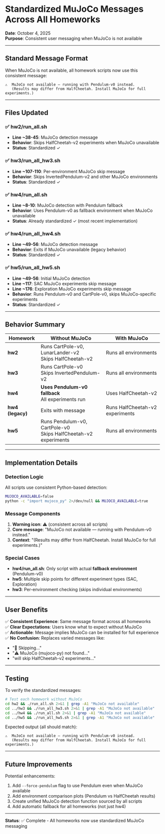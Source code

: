 # Standardized MuJoCo Messages Across All Homeworks

**Date**: October 4, 2025  
**Purpose**: Consistent user messaging when MuJoCo is not available

---

## Standard Message Format

When MuJoCo is not available, all homework scripts now use this consistent message:

```
⚠️  MuJoCo not available — running with Pendulum-v0 instead.
   (Results may differ from HalfCheetah. Install MuJoCo for full experiments.)
```

---

## Files Updated

### ✅ hw2/run_all.sh
- **Line ~38-45**: MuJoCo detection message
- **Behavior**: Skips HalfCheetah-v2 experiments when MuJoCo unavailable
- **Status**: Standardized ✓

### ✅ hw3/run_all_hw3.sh
- **Line ~107-110**: Per-environment MuJoCo skip message
- **Behavior**: Skips InvertedPendulum-v2 and other MuJoCo environments
- **Status**: Standardized ✓

### ✅ hw4/run_all.sh
- **Line ~8-10**: MuJoCo detection with Pendulum fallback
- **Behavior**: Uses Pendulum-v0 as fallback environment when MuJoCo unavailable
- **Status**: Already standardized ✓ (most recent implementation)

### ✅ hw4/run_all_hw4.sh
- **Line ~49-56**: MuJoCo detection message
- **Behavior**: Exits if MuJoCo unavailable (legacy behavior)
- **Status**: Standardized ✓

### ✅ hw5/run_all_hw5.sh
- **Line ~49-56**: Initial MuJoCo detection
- **Line ~117**: SAC MuJoCo experiments skip message
- **Line ~176**: Exploration MuJoCo experiments skip message
- **Behavior**: Runs Pendulum-v0 and CartPole-v0, skips MuJoCo-specific experiments
- **Status**: Standardized ✓

---

## Behavior Summary

| Homework | Without MuJoCo | With MuJoCo |
|----------|----------------|-------------|
| **hw2** | Runs CartPole-v0, LunarLander-v2<br>Skips HalfCheetah-v2 | Runs all environments |
| **hw3** | Runs CartPole-v0<br>Skips InvertedPendulum-v2 | Runs all environments |
| **hw4** | **Uses Pendulum-v0 fallback**<br>All experiments run | Uses HalfCheetah-v2 |
| **hw4 (legacy)** | Exits with message | Runs HalfCheetah-v2 experiments |
| **hw5** | Runs Pendulum-v0, CartPole-v0<br>Skips HalfCheetah-v2 experiments | Runs all environments |

---

## Implementation Details

### Detection Logic
All scripts use consistent Python-based detection:
```bash
MUJOCO_AVAILABLE=false
python -c "import mujoco_py" 2>/dev/null && MUJOCO_AVAILABLE=true
```

### Message Components
1. **Warning icon**: ⚠️ (consistent across all scripts)
2. **Core message**: "MuJoCo not available — running with Pendulum-v0 instead."
3. **Context**: "(Results may differ from HalfCheetah. Install MuJoCo for full experiments.)"

### Special Cases
- **hw4/run_all.sh**: Only script with actual **fallback environment** (Pendulum-v0)
- **hw5**: Multiple skip points for different experiment types (SAC, Exploration)
- **hw3**: Per-environment checking (skips individual environments)

---

## User Benefits

✅ **Consistent Experience**: Same message format across all homeworks  
✅ **Clear Expectations**: Users know what to expect without MuJoCo  
✅ **Actionable**: Message implies MuJoCo can be installed for full experience  
✅ **No Confusion**: Replaces varied messages like:
   - "🚫 Skipping..."
   - "⚠️ MuJoCo (mujoco-py) not found..."
   - "will skip HalfCheetah-v2 experiments..."

---

## Testing

To verify the standardized messages:

```bash
# Test each homework without MuJoCo
cd hw2 && ./run_all.sh 2>&1 | grep -A1 "MuJoCo not available"
cd ../hw3 && ./run_all_hw3.sh 2>&1 | grep -A1 "MuJoCo not available"
cd ../hw4 && ./run_all.sh 2>&1 | grep -A1 "MuJoCo not available"
cd ../hw5 && ./run_all_hw5.sh 2>&1 | grep -A1 "MuJoCo not available"
```

Expected output (all should match):
```
⚠️  MuJoCo not available — running with Pendulum-v0 instead.
   (Results may differ from HalfCheetah. Install MuJoCo for full experiments.)
```

---

## Future Improvements

Potential enhancements:
1. Add `--force-pendulum` flag to use Pendulum even when MuJoCo available
2. Add environment comparison plots (Pendulum vs HalfCheetah results)
3. Create unified MuJoCo detection function sourced by all scripts
4. Add automatic fallback for all homeworks (not just hw4)

---

**Status**: ✅ Complete - All homeworks now use standardized MuJoCo messaging
